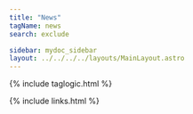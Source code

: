 ```yaml
---
title: "News"
tagName: news
search: exclude

sidebar: mydoc_sidebar
layout: ../../../../layouts/MainLayout.astro
---
```


{% include taglogic.html %}

{% include links.html %}
